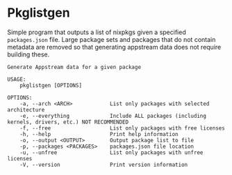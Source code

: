 # Pkglistgen

Simple program that outputs a list of nixpkgs given a specified `packages.json` file. Large package sets and packages that do not contain metadata are removed so that generating appstream data does not require building these.

```
Generate Appstream data for a given package

USAGE:
    pkglistgen [OPTIONS]

OPTIONS:
    -a, --arch <ARCH>            List only packages with selected architecture
    -e, --everything             Include ALL packages (including kernels, drivers, etc.) NOT RECOMMENDED
    -f, --free                   List only packages with free licenses
    -h, --help                   Print help information
    -o, --output <OUTPUT>        Output package list to file
    -p, --packages <PACKAGES>    packages.json file location
    -u, --unfree                 List only packages with unfree licenses
    -V, --version                Print version information
```